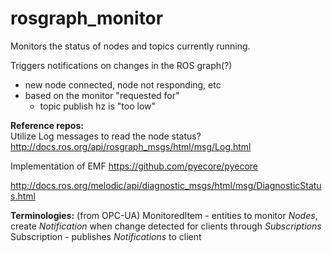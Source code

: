 # rosgraph_monitor
Monitors the status of nodes and topics currently running.

Triggers notifications on changes in the ROS graph(?)
  - new node connected, node not responding, etc
  - based on the monitor "requested for"
    - topic publish hz is "too low"

**Reference repos:**  
Utilize Log messages to read the node status?  
http://docs.ros.org/api/rosgraph_msgs/html/msg/Log.html

Implementation of EMF
https://github.com/pyecore/pyecore

http://docs.ros.org/melodic/api/diagnostic_msgs/html/msg/DiagnosticStatus.html  

**Terminologies:** (from OPC-UA)
MonitoredItem - entities to monitor *Nodes*, create *Notification* when change detected for clients through *Subscriptions*  
Subscription - publishes *Notifications* to client
